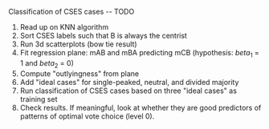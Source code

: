 Classification of CSES cases -- TODO

1. Read up on KNN algorithm
2. Sort CSES labels such that B is always the centrist
3. Run 3d scatterplots (bow tie result)
4. Fit regression plane: mAB and mBA predicting mCB (hypothesis: $beta_1$ = 1 and $beta_2$ = 0)
5. Compute "outlyingness" from plane
6. Add "ideal cases" for single-peaked, neutral, and divided majority
7. Run classification of CSES cases based on three "ideal cases" as training set
8. Check results. If meaningful, look at whether they are good predictors of patterns of optimal vote choice (level 0). 